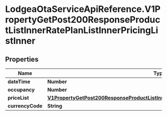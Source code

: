 # LodgeaOtaServiceApiReference.V1PropertyGetPost200ResponseProductListInnerRatePlanListInnerPricingListInner

## Properties

Name | Type | Description | Notes
------------ | ------------- | ------------- | -------------
**dateTime** | **Number** |  | [optional] 
**occupancy** | **Number** |  | [optional] 
**priceList** | [**V1PropertyGetPost200ResponseProductListInnerRatePlanListInnerPricingListInnerPriceList**](V1PropertyGetPost200ResponseProductListInnerRatePlanListInnerPricingListInnerPriceList.md) |  | [optional] 
**currencyCode** | **String** |  | [optional] 


